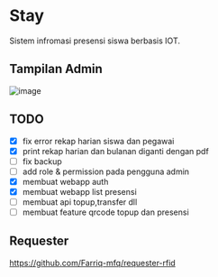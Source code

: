 # Stay

Sistem infromasi presensi siswa berbasis IOT.

## Tampilan Admin
![image](https://github.com/Farriq-mfq/Stay/assets/74080436/56cdbcc8-af9b-48b0-a9ec-9eaaafddd8da)


## TODO
- [x] fix error rekap harian siswa dan pegawai
- [X] print rekap harian dan bulanan diganti dengan pdf
- [ ] fix backup
- [ ] add role & permission pada pengguna admin 
- [X] membuat webapp auth
- [X] membuat webapp list presensi
- [ ] membuat api topup,transfer dll
- [ ] membuat feature qrcode topup dan presensi

## Requester
https://github.com/Farriq-mfq/requester-rfid
